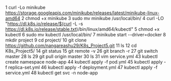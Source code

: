   1  curl -Lo minikube https://storage.googleapis.com/minikube/releases/latest/minikube-linux-amd64
    2  chmod +x minikube
    3  sudo mv minikube /usr/local/bin/
    4  curl -LO "https://dl.k8s.io/release/$(curl -L -s https://dl.k8s.io/release/stable.txt)/bin/linux/amd64/kubectl"
    5  chmod +x kubectl
    6  sudo mv kubectl /usr/local/bin/
    7  minikube start --driver=docker
    8  mkdir project
    9  cd project/
   10  git clone https://github.com/nangareashu29/K8s_Project5.git
   11  ls
   12  cd K8s_Project5/
   14  git status
   15  git remote -v
   26  git branch -r
   27  git switch master
   28  ls
   29  git pull origin master
   30  ls
   31  vim service.yml
   43  kubectl create namespace node-app
   44  kubectl apply -f pod.yml
   45  kubectl apply -f replica-set.yml
   46  kubectl apply -f deployment.yml
   47  kubectl apply -f service.yml
   48  kubectl get svc -n node-app
   
